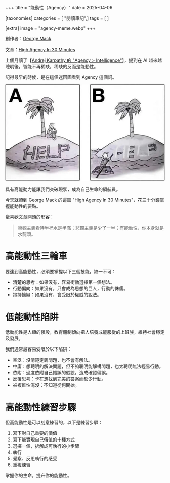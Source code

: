 +++
title = "能動性（Agency）"
date = 2025-04-06

[taxonomies]
categories = [ "閱讀筆記",]
tags = [ ]

[extra]
image = "agency-meme.webp"
+++

創作者：[George Mack](https://www.george-mack.com/)

文章：[High Agency In 30 Minutes](https://www.highagency.com/)

上個月讀了【[Andrej Karpathy 的 "Agency > Intelligence"](https://x.com/karpathy/status/1894099637218545984)】，提到在 AI 越來越聰明後，智能不再稀缺，稀缺的反而是能動性。

記得最早的時候，是在這個迷因圖看到 Agency 這個詞。

![](agency-meme.webp)

具有高能動力能讓我們突破現狀，成為自己生命的領航員。

今天就讀到 George Mack 的這篇 "High Agency In 30 Minutes"，花三十分鐘掌握能動性的要點。

蠻喜歡文章開頭的形容：

> 樂觀主義看待半杯水是半滿；悲觀主義是少了一半；有能動性，你本身就是水龍頭。

# 高能動性三輪車

要達到高能動性，必須要掌握以下三個技能，缺一不可：
- 清楚的思考：如果沒有，容易衝動選擇第一個想法。
- 行動偏向：如果沒有，只會成為思想的巨人，行動的侏儒。
- 抱持懷疑：如果沒有，會受限於權威的說法。

# 低能動性陷阱

低動能性是人類的預設，教育體制傾向把人培養成能服從的上班族，維持社會穩定及發展。

我們通常最容易受限於以下陷阱：

- 空泛：沒清楚定義問題，也不會有解法。
- 中庸：想聰明的解決問題，但不夠聰明能解構問題，也太聰明無法輕易行動。
- 依附：過度依附自己錯誤的假設，造成確認偏誤。
- 反覆思考：卡在想找到完美的答案而缺少行動。
- 被複雜性淹沒：不知道從何開始。

# 高能動性練習步驟

但高能動性是可以刻意練習的，以下是練習步驟：

1. 寫下對自己重要的價值
2. 寫下能實現自己價值的十種方式
3. 選擇一個，拆解成可執行的小步驟
4. 執行
5. 覺察、反思執行的感受
6. 重複練習

掌握你的生命，提升你的能動性。
